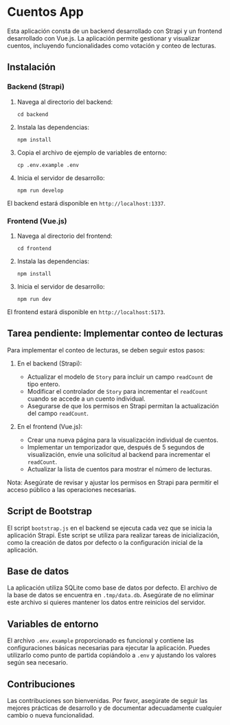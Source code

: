 # Cuentos App

Esta aplicación consta de un backend desarrollado con Strapi y un frontend desarrollado con Vue.js. La aplicación permite gestionar y visualizar cuentos, incluyendo funcionalidades como votación y conteo de lecturas.

## Instalación

### Backend (Strapi)

1. Navega al directorio del backend:
   ```
   cd backend
   ```

2. Instala las dependencias:
   ```
   npm install
   ```

3. Copia el archivo de ejemplo de variables de entorno:
   ```
   cp .env.example .env
   ```

4. Inicia el servidor de desarrollo:
   ```
   npm run develop
   ```

El backend estará disponible en `http://localhost:1337`.

### Frontend (Vue.js)

1. Navega al directorio del frontend:
   ```
   cd frontend
   ```

2. Instala las dependencias:
   ```
   npm install
   ```

3. Inicia el servidor de desarrollo:
   ```
   npm run dev
   ```

El frontend estará disponible en `http://localhost:5173`.

## Tarea pendiente: Implementar conteo de lecturas

Para implementar el conteo de lecturas, se deben seguir estos pasos:

1. En el backend (Strapi):
   - Actualizar el modelo de `Story` para incluir un campo `readCount` de tipo entero.
   - Modificar el controlador de `Story` para incrementar el `readCount` cuando se accede a un cuento individual.
   - Asegurarse de que los permisos en Strapi permitan la actualización del campo `readCount`.

2. En el frontend (Vue.js):
   - Crear una nueva página para la visualización individual de cuentos.
   - Implementar un temporizador que, después de 5 segundos de visualización, envíe una solicitud al backend para incrementar el `readCount`.
   - Actualizar la lista de cuentos para mostrar el número de lecturas.

Nota: Asegúrate de revisar y ajustar los permisos en Strapi para permitir el acceso público a las operaciones necesarias.

## Script de Bootstrap

El script `bootstrap.js` en el backend se ejecuta cada vez que se inicia la aplicación Strapi. Este script se utiliza para realizar tareas de inicialización, como la creación de datos por defecto o la configuración inicial de la aplicación.

## Base de datos

La aplicación utiliza SQLite como base de datos por defecto. El archivo de la base de datos se encuentra en `.tmp/data.db`. Asegúrate de no eliminar este archivo si quieres mantener los datos entre reinicios del servidor.

## Variables de entorno

El archivo `.env.example` proporcionado es funcional y contiene las configuraciones básicas necesarias para ejecutar la aplicación. Puedes utilizarlo como punto de partida copiándolo a `.env` y ajustando los valores según sea necesario.

## Contribuciones

Las contribuciones son bienvenidas. Por favor, asegúrate de seguir las mejores prácticas de desarrollo y de documentar adecuadamente cualquier cambio o nueva funcionalidad.